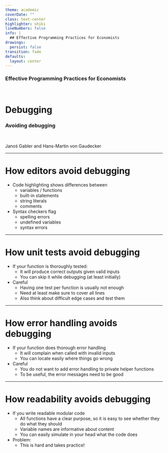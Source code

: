 ```yaml
---
theme: academic
coverDate: ""
class: text-center
highlighter: shiki
lineNumbers: false
info: |
  ## Effective Programming Practices for Economists
drawings:
  persist: false
transition: fade
defaults:
  layout: center
---
```


### Effective Programming Practices for Economists

<br/>

# Debugging

### Avoiding debugging

<br/>


Janoś Gabler and Hans-Martin von Gaudecker

---

# How editors avoid debugging

- Code highlighting shows differences between
  - variables / functions
  - built-in statements
  - string literals
  - comments
- Syntax checkers flag
  - spelling errors
  - undefined variables
  - syntax errors


---

# How unit tests avoid debugging

- If your function is thoroughly tested:
  - It will produce correct outputs given valid inputs
  - You can skip it while debugging (at least initially)
- Careful
  - Having one test per function is usually not enough
  - Need at least make sure to cover all lines
  - Also think about difficult edge cases and test them


---

# How error handling avoids debugging

- If your function does thorough error handling
  - It will complain when called with invalid inputs
  - You can locate easily where things go wrong
- Careful
  - You do not want to add error handling to private helper functions
  - To be useful, the error messages need to be good

---

# How readability avoids debugging

- If you write readable modular code
  - All functions have a clear purpose, so it is easy to see whether they do what they
    should
  - Variable names are informative about content
  - You can easily simulate in your head what the code does
- Problem:
  - This is hard and takes practice!
